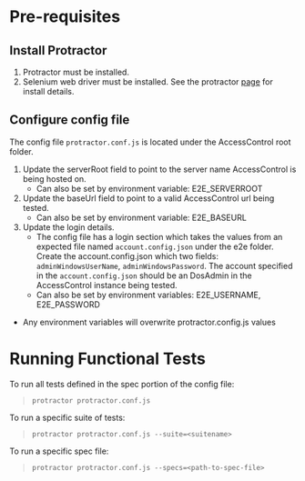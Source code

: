 # Pre-requisites
## Install Protractor
1. Protractor must be installed.
2. Selenium web driver must be installed.
See the protractor [page](https://www.protractortest.org/#/) for install details.

## Configure config file
The config file `protractor.conf.js` is located under the AccessControl root folder.
1. Update the serverRoot field to point to the server name AccessControl is being hosted on.
    * Can also be set by environment variable: E2E_SERVERROOT
2. Update the baseUrl field to point to a valid AccessControl url being tested.
    * Can also be set by environment variable: E2E_BASEURL
3. Update the login details.
    * The config file has a login section which takes the values from an expected file named `account.config.json` under the e2e folder. Create the account.config.json which two fields: `adminWindowsUserName`, `adminWindowsPassword`. The account specified in the `account.config.json` should be an DosAdmin in the AccessControl instance being tested.
    * Can also be set by environment variables: E2E_USERNAME, E2E_PASSWORD
* Any environment variables will overwrite protractor.config.js values


# Running Functional Tests
To run all tests defined in the spec portion of the config file:
>`protractor protractor.conf.js`

To run a specific suite of tests:
>`protractor protractor.conf.js --suite=<suitename>`

To run a specific spec file:
>`protractor protractor.conf.js --specs=<path-to-spec-file>`